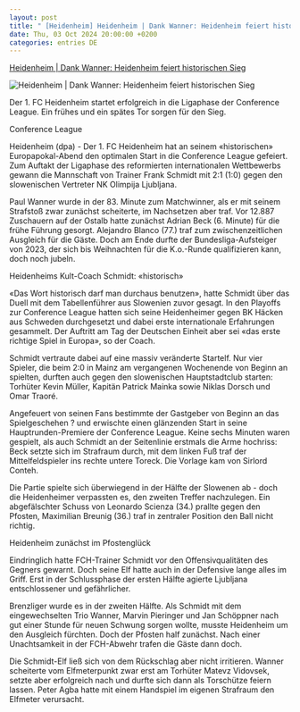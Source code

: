 ```yaml
---
layout: post
title: " [Heidenheim] Heidenheim | Dank Wanner: Heidenheim feiert historischen Sieg"
date: Thu, 03 Oct 2024 20:00:00 +0200
categories: entries DE
---
```

[Heidenheim | Dank Wanner: Heidenheim feiert historischen Sieg](https://www.radiobielefeld.de/sport/sportnachrichten/detailansicht/heidenheim-dank-wanner-heidenheim-feiert-historischen-sieg.html)

![Heidenheim | Dank Wanner: Heidenheim feiert historischen Sieg](https://www.radiobielefeld.de/fileadmin/_processed_/2/1/csm_2121817_0_b333021e08.jpg)

Der 1. FC Heidenheim startet erfolgreich in die Ligaphase der Conference League. Ein frühes und ein spätes Tor sorgen für den Sieg.

Conference League

Heidenheim (dpa) - Der 1. FC Heidenheim hat an seinem «historischen» Europapokal-Abend den optimalen Start in die Conference League gefeiert. Zum Auftakt der Ligaphase des reformierten internationalen Wettbewerbs gewann die Mannschaft von Trainer Frank Schmidt mit 2:1 (1:0) gegen den slowenischen Vertreter NK Olimpija Ljubljana.

Paul Wanner wurde in der 83. Minute zum Matchwinner, als er mit seinem Strafstoß zwar zunächst scheiterte, im Nachsetzen aber traf. Vor 12.887 Zuschauern auf der Ostalb hatte zunächst Adrian Beck (6. Minute) für die frühe Führung gesorgt. Alejandro Blanco (77.) traf zum zwischenzeitlichen Ausgleich für die Gäste. Doch am Ende durfte der Bundesliga-Aufsteiger von 2023, der sich bis Weihnachten für die K.o.-Runde qualifizieren kann, doch noch jubeln.

Heidenheims Kult-Coach Schmidt: «historisch»

«Das Wort historisch darf man durchaus benutzen», hatte Schmidt über das Duell mit dem Tabellenführer aus Slowenien zuvor gesagt. In den Playoffs zur Conference League hatten sich seine Heidenheimer gegen BK Häcken aus Schweden durchgesetzt und dabei erste internationale Erfahrungen gesammelt. Der Auftritt am Tag der Deutschen Einheit aber sei «das erste richtige Spiel in Europa», so der Coach.

Schmidt vertraute dabei auf eine massiv veränderte Startelf. Nur vier Spieler, die beim 2:0 in Mainz am vergangenen Wochenende von Beginn an spielten, durften auch gegen den slowenischen Hauptstadtclub starten: Torhüter Kevin Müller, Kapitän Patrick Mainka sowie Niklas Dorsch und Omar Traoré.

Angefeuert von seinen Fans bestimmte der Gastgeber von Beginn an das Spielgeschehen ? und erwischte einen glänzenden Start in seine Hauptrunden-Premiere der Conference League. Keine sechs Minuten waren gespielt, als auch Schmidt an der Seitenlinie erstmals die Arme hochriss: Beck setzte sich im Strafraum durch, mit dem linken Fuß traf der Mittelfeldspieler ins rechte untere Toreck. Die Vorlage kam von Sirlord Conteh.

Die Partie spielte sich überwiegend in der Hälfte der Slowenen ab - doch die Heidenheimer verpassten es, den zweiten Treffer nachzulegen. Ein abgefälschter Schuss von Leonardo Scienza (34.) prallte gegen den Pfosten, Maximilian Breunig (36.) traf in zentraler Position den Ball nicht richtig.

Heidenheim zunächst im Pfostenglück

Eindringlich hatte FCH-Trainer Schmidt vor den Offensivqualitäten des Gegners gewarnt. Doch seine Elf hatte auch in der Defensive lange alles im Griff. Erst in der Schlussphase der ersten Hälfte agierte Ljubljana entschlossener und gefährlicher.

Brenzliger wurde es in der zweiten Hälfte. Als Schmidt mit dem eingewechselten Trio Wanner, Marvin Pieringer und Jan Schöppner nach gut einer Stunde für neuen Schwung sorgen wollte, musste Heidenheim um den Ausgleich fürchten. Doch der Pfosten half zunächst. Nach einer Unachtsamkeit in der FCH-Abwehr trafen die Gäste dann doch.

Die Schmidt-Elf ließ sich von dem Rückschlag aber nicht irritieren. Wanner scheiterte vom Elfmeterpunkt zwar erst am Torhüter Matevz Vidovsek, setzte aber erfolgreich nach und durfte sich dann als Torschütze feiern lassen. Peter Agba hatte mit einem Handspiel im eigenen Strafraum den Elfmeter verursacht.


